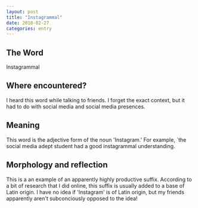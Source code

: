 ```yaml
---
layout: post
title: "Instagrammal"
date: 2018-02-27
categories: entry
---
```

## The Word
Instagrammal

## Where encountered?
I heard this word while talking to friends. I forget the exact context, but it had to do with social media and social media presences.
## Meaning
This word is the adjective form of the noun 'Instagram.' For example, `the social media adept student had a good instagrammal understanding.
## Morphology and reflection
This is a an example of an apparently highly productive suffix. According to a bit of research that I did online, this suffix is usually added to a base of Latin origin. I have no idea if 'Instagram' is of Latin origin, but my friends apparently aren't subconciously opposed to the idea!
